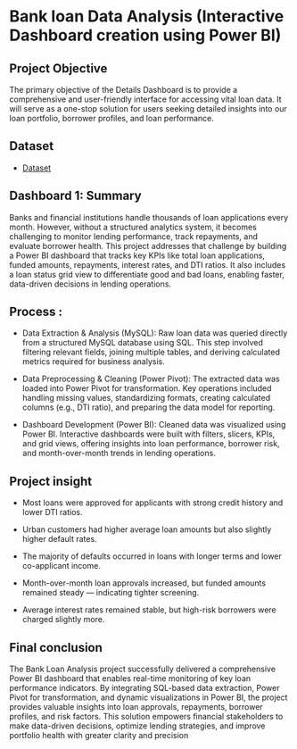 # Bank loan Data Analysis (Interactive Dashboard creation using Power BI)
## Project Objective
The primary objective of the Details Dashboard is to provide a comprehensive and user-friendly interface for accessing vital loan data. It will serve as a one-stop solution for users seeking detailed insights into our loan portfolio, borrower profiles, and loan performance.

## Dataset 
- <a href="https://github.com/Richa-goyal06/Bank-loan-Analysis/blob/main/financial_loan.csv">Dataset</a>

## Dashboard 1: Summary
Banks and financial institutions handle thousands of loan applications every month. However, without a structured analytics system, it becomes challenging to monitor lending performance, track repayments, and evaluate borrower health.
This project addresses that challenge by building a Power BI dashboard that tracks key KPIs like total loan applications, funded amounts, repayments, interest rates, and DTI ratios. It also includes a loan status grid view to differentiate good and bad loans, enabling faster, data-driven decisions in lending operations.

## Process :
- Data Extraction & Analysis (MySQL):
Raw loan data was queried directly from a structured MySQL database using SQL. This step involved filtering relevant fields, joining multiple tables, and deriving calculated metrics required for business analysis.

- Data Preprocessing & Cleaning (Power Pivot):
The extracted data was loaded into Power Pivot for transformation. Key operations included handling missing values, standardizing formats, creating calculated columns (e.g., DTI ratio), and preparing the data model for reporting.

- Dashboard Development (Power BI):
Cleaned data was visualized using Power BI. Interactive dashboards were built with filters, slicers, KPIs, and grid views, offering insights into loan performance, borrower risk, and month-over-month trends in lending operations.

## Project insight
- Most loans were approved for applicants with strong credit history and lower DTI ratios.

- Urban customers had higher average loan amounts but also slightly higher default rates.

- The majority of defaults occurred in loans with longer terms and lower co-applicant income.

- Month-over-month loan approvals increased, but funded amounts remained steady — indicating tighter screening.

- Average interest rates remained stable, but high-risk borrowers were charged slightly more.

## Final conclusion
The Bank Loan Analysis project successfully delivered a comprehensive Power BI dashboard that enables real-time monitoring of key loan performance indicators. By integrating SQL-based data extraction, Power Pivot for transformation, and dynamic visualizations in Power BI, the project provides valuable insights into loan approvals, repayments, borrower profiles, and risk factors. This solution empowers financial stakeholders to make data-driven decisions, optimize lending strategies, and improve portfolio health with greater clarity and precision
